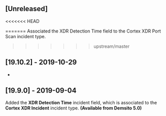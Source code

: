 ## [Unreleased]
<<<<<<< HEAD

=======
Associated the XDR Detection Time field to the Cortex XDR Port Scan incident type.
>>>>>>> upstream/master

## [19.10.2] - 2019-10-29
- 

## [19.9.0] - 2019-09-04
Added the **XDR Detection Time** incident field, which is associated to the **Cortex XDR Incident** incident type. **(Available from Demsito 5.0)**
